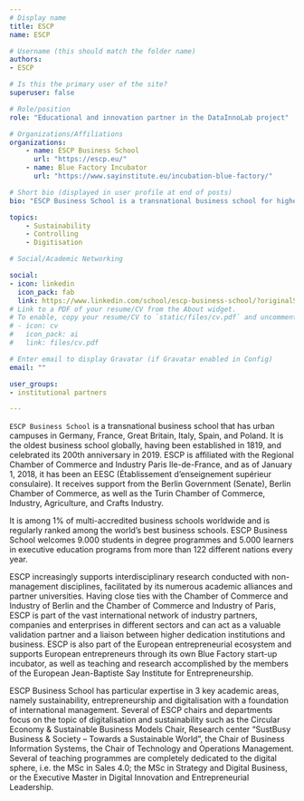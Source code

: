 ```yaml
---
# Display name
title: ESCP
name: ESCP

# Username (this should match the folder name)
authors:
- ESCP

# Is this the primary user of the site?
superuser: false

# Role/position
role: "Educational and innovation partner in the DataInnoLab project"

# Organizations/Affiliations
organizations:
    - name: ESCP Business School
      url: "https://escp.eu/"
    - name: Blue Factory Incubator
      url: "https://www.sayinstitute.eu/incubation-blue-factory/"

# Short bio (displayed in user profile at end of posts)
bio: "ESCP Business School is a transnational business school for higher education with urban campuses in Germany, France, Great Britain, Italy, Spain and Poland. Established in 1819, ESCP is the world's oldest business school."

topics:
    - Sustainability
    - Controlling
    - Digitisation

# Social/Academic Networking

social:
- icon: linkedin
  icon_pack: fab
  link: https://www.linkedin.com/school/escp-business-school/?originalSubdomain=fr
# Link to a PDF of your resume/CV from the About widget.
# To enable, copy your resume/CV to `static/files/cv.pdf` and uncomment the lines below.
# - icon: cv
#   icon_pack: ai
#   link: files/cv.pdf

# Enter email to display Gravatar (if Gravatar enabled in Config)
email: ""

user_groups:
- institutional partners

---
```


`ESCP Business School` is a transnational business school that has urban campuses in Germany, France, Great Britain, Italy, Spain, and Poland. It is the oldest business school globally, having been established in 1819, and celebrated its 200th anniversary in 2019. ESCP is affiliated with the Regional Chamber of Commerce and Industry Paris Ile-de-France, and as of January 1, 2018, it has been an EESC (Établissement d’enseignement supérieur consulaire). It receives support from the Berlin Government (Senate), Berlin Chamber of Commerce, as well as the Turin Chamber of Commerce, Industry, Agriculture, and Crafts Industry.

It is among 1% of multi-accredited business schools worldwide and is regularly ranked among the world’s best business schools. ESCP Business School welcomes 9.000 students in degree programmes and 5.000 learners in executive education programs from more than 122 different nations every year. 

ESCP increasingly supports interdisciplinary research conducted with non-management disciplines, facilitated by its numerous academic alliances and partner universities. Having close ties with the Chamber of Commerce and Industry of Berlin and the Chamber of Commerce and Industry of Paris, ESCP is part of the vast international network of industry partners, companies and enterprises in different sectors and can act as a valuable validation partner and a liaison between higher dedication institutions and business. ESCP is also part of the European entrepreneurial ecosystem and supports European entrepreneurs through its own Blue Factory start-up incubator, as well as teaching and research accomplished by the members of the European Jean-Baptiste Say Institute for Entrepreneurship.

ESCP Business School has particular expertise in 3 key academic areas, namely sustainability, entrepreneurship and digitalisation with a foundation of international management. Several of ESCP chairs and departments focus on the topic of digitalisation and sustainability such as the Circular Economy & Sustainable Business Models Chair, Research center “SustBusy Business & Society – Towards a Sustainable World”, the Chair of Business Information Systems, the Chair of Technology and Operations Management. Several of teaching programmes are completely dedicated to the digital sphere, i.e. the MSc in Sales 4.0; the MSc in Strategy and Digital Business, or the Executive Master in Digital Innovation and Entrepreneurial Leadership.